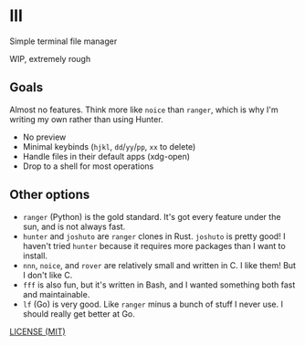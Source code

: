 # lll

Simple terminal file manager

WIP, extremely rough

## Goals

Almost no features. Think more like `noice` than `ranger`, which is why I'm
writing my own rather than using Hunter.

* No preview
* Minimal keybinds (`hjkl`, `dd`/`yy`/`pp`, `xx` to delete)
* Handle files in their default apps (xdg-open)
* Drop to a shell for most operations

## Other options

* `ranger` (Python) is the gold standard. It's got every feature under the sun,
  and is not always fast.
* `hunter` and `joshuto` are `ranger` clones in Rust. `joshuto` is pretty good! I
  haven't tried `hunter` because it requires more packages than I want to
  install.
* `nnn`, `noice`, and `rover` are relatively small and written in C. I like
  them! But I don't like C.
* `fff` is also fun, but it's written in Bash, and I wanted something both
  fast and maintainable.
* `lf` (Go) is very good. Like `ranger` minus a bunch of stuff I never use. I
  should really get better at Go.

[LICENSE (MIT)](./LICENSE.md)

